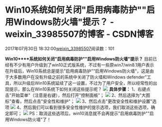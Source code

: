 # Win10系统如何关闭"启用病毒防护""启用Windows防火墙"提示？ - weixin_33985507的博客 - CSDN博客
2017年07月30日 18:32:00[weixin_33985507](https://me.csdn.net/weixin_33985507)阅读数：101

**Win10****系统如何关闭"启用病毒防护""启用Windows防火墙"提示？**
目前已经有不少有用户升级到了win10正式版系统，不过有一些原win7/win8.1用户表示在升级后，Win10系统总是提示"启用病毒防护""启用Windows防火墙"，这是由于大多数用户在没有升级之前的系统中关闭了防火墙和Windows defender"工具，所以升级后Win10系统延续了这一设置，不过为了用户安全，所以经常性的出现提示，那么在Win10系统下如何关闭这些提示呢？
![](https://images2017.cnblogs.com/blog/540671/201707/540671-20170730183210693-374225512.png)
**具体步骤：**
1、右键点击"开始菜单"（注意是右键），然后打开"控制面板"；
![](https://images2017.cnblogs.com/blog/540671/201707/540671-20170730183211255-1940626325.png)
2、然后选择为"大图标"查看，然后点击"安全性和维护"；
![](https://images2017.cnblogs.com/blog/540671/201707/540671-20170730183211755-622284993.png)
3、然后点击"更改安全性和维护设置"选项
![](https://images2017.cnblogs.com/blog/540671/201707/540671-20170730183212209-1094402097.png)
4、然后我们可以看到很多安全性维护的提示选项，我们取消这些选项，确定即可；
![](https://images2017.cnblogs.com/blog/540671/201707/540671-20170730183212615-1762927093.png)
PS：取消这些选项后，win10消息就不会再提示"启用病毒防护""启用Windows防火墙"了！
